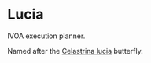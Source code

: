 # Lucia
IVOA execution planner.

Named after the <a href='https://en.wikipedia.org/wiki/Celastrina_lucia'>Celastrina lucia</a> butterfly.


